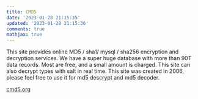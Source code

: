 ```yaml
---
title: CMD5
date: '2023-01-28 21:15:35'
updated: '2023-01-28 21:15:36'
comments: true
mathjax: true
---
```

This site provides online MD5 / sha1/ mysql / sha256 encryption and decryption services. We have a super huge database with more than 90T data records. Most are free, and a small amount is charged. This site can also decrypt types with salt in real time. This site was created in 2006, please feel free to use it for md5 descrypt and md5 decoder.

[cmd5.org](www.cmd5.org)
